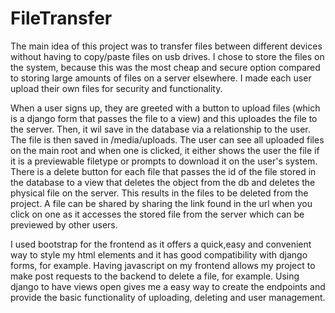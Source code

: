 # FileTransfer

The main idea of this project was to transfer files between different devices without having to copy/paste files on usb drives. I chose to store the files on the system, because this was the most cheap and secure option compared to storing large amounts of files on a server elsewhere. I made each user upload their own files for security and functionality. 

When a user signs up, they are greeted with a button to upload files (which is a django form that passes the file to a view) and this uploades the file to the server. Then, it wil save in the database via a relationship to the user. The file is then saved in /media/uploads. The user can see all uploaded files on the main root and when one is clicked, it either shows the user the file if it is a previewable filetype or prompts to download it on the user's system. There is a delete button for each file that passes the id of the file stored in the database to a view that deletes the object from the db and deletes the physical file on the server. This results in the files to be deleted from the project. A file can be shared by sharing the link found in the url when you click on one as it accesses the stored file from the server which can be previewed by other users. 

I used bootstrap for the frontend as it offers a quick,easy and convenient way to style my html elements and it has good compatibility with django forms, for example. Having javascript on my frontend allows my project to make post requests to the backend to delete a file, for example. Using django to have views open gives me a easy way to create the endpoints and provide the basic functionality of uploading, deleting and user management.
